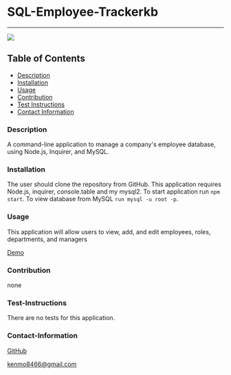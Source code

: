 # SQL-Employee-Trackerkb
----
<a href="https://img.shields.io/badge/License-,Apache2.0,GNU Public v3.0,MIT,Boost Software 1.0,Creative Commons Zero v1.0 Universal,Eclipse Public 2.0,GNU Affero General Public v3.0,GNU General Public v2.0,GNU Lesser General Public v2.1,Mozilla Public 2.0,the Unilicense-brightgreen"><img src="https://img.shields.io/badge/License-MIT-brightgreen"></a>
## Table of Contents
- [Description](#description)
- [Installation](#installation)
- [Usage](#usage)
- [Contribution](#contribution)
- [Test Instructions](#test-instructions)
- [Contact Information](#contact-information)

### Description
A command-line application to manage a company's employee database, using Node.js, Inquirer, and MySQL.


### Installation
The user should clone the repository from GitHub. This application requires Node.js, inquirer, console.table and my mysql2.  To start application run `npm start`. To view database from MySQL `run mysql -u root -p`.
### Usage
This application will allow users to view, add, and edit employees, roles, departments, and managers



[Demo](https://drive.google.com/file/d/1v2NkhSk8SS4iBs_SeLsPy239dUlHccAm/view?usp=sharing)


### Contribution
none
### Test-Instructions
There are no tests for this application.
### Contact-Information
[GitHub](https://github.com/kbentley7)

kenmo8466@gmail.com

